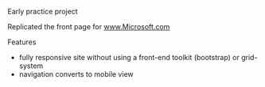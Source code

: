 Early practice project

Replicated the front page for www.Microsoft.com

Features
  - fully responsive site without using a front-end toolkit (bootstrap) or grid-system
  - navigation converts to mobile view
